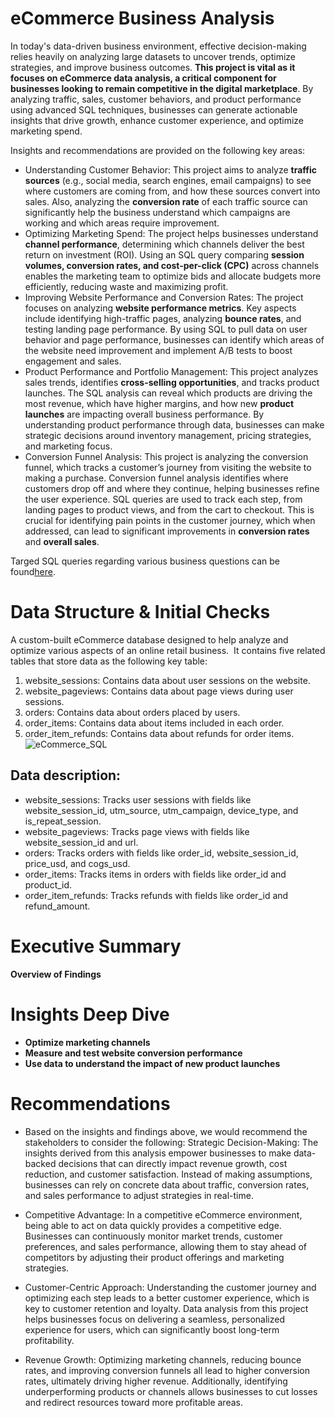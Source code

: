 # eCommerce Business Analysis
In today's data-driven business environment, effective decision-making relies heavily on analyzing large datasets to uncover trends, optimize strategies, and improve business outcomes. **This project is vital as it focuses on eCommerce data analysis, a critical component for businesses looking to remain competitive in the digital marketplace**. By analyzing traffic, sales, customer behaviors, and product performance using advanced SQL techniques, businesses can generate actionable insights that drive growth, enhance customer experience, and optimize marketing spend.

Insights and recommendations are provided on the following key areas:
- Understanding Customer Behavior: This project aims to analyze **traffic sources** (e.g., social media, search engines, email campaigns) to see where customers are coming from, and how these sources convert into sales. Also, analyzing the **conversion rate** of each traffic source can significantly help the business understand which campaigns are working and which areas require improvement.
- Optimizing Marketing Spend: The project helps businesses understand **channel performance**, determining which channels deliver the best return on investment (ROI). Using an SQL query comparing **session volumes, conversion rates, and cost-per-click (CPC)** across channels enables the marketing team to optimize bids and allocate budgets more efficiently, reducing waste and maximizing profit.
- Improving Website Performance and Conversion Rates: The project focuses on analyzing **website performance metrics**. Key aspects include identifying high-traffic pages, analyzing **bounce rates**, and testing landing page performance. By using SQL to pull data on user behavior and page performance, businesses can identify which areas of the website need improvement and implement A/B tests to boost engagement and sales.
- Product Performance and Portfolio Management: This project analyzes sales trends, identifies **cross-selling opportunities**, and tracks product launches. The SQL analysis can reveal which products are driving the most revenue, which have higher margins, and how new **product launches** are impacting overall business performance. By understanding product performance through data, businesses can make strategic decisions around inventory management, pricing strategies, and marketing focus.
- Conversion Funnel Analysis: This project is analyzing the conversion funnel, which tracks a customer’s journey from visiting the website to making a purchase. Conversion funnel analysis identifies where customers drop off and where they continue, helping businesses refine the user experience. SQL queries are used to track each step, from landing pages to product views, and from the cart to checkout. This is crucial for identifying pain points in the customer journey, which when addressed, can lead to significant improvements in **conversion rates** and **overall sales**.

Targed SQL queries regarding various business questions can be found[here](https://github.com/NackBoonseng/e-Commance_SQL-Query).

# Data Structure & Initial Checks
A custom-built eCommerce database designed to help analyze and optimize various aspects of an online retail business. ​ It contains five related tables that store data as the following key table:
1. website_sessions: Contains data about user sessions on the website. ​
2. website_pageviews: Contains data about page views during user sessions. ​
3. orders: Contains data about orders placed by users. ​
4. order_items: Contains data about items included in each order. ​
5. order_item_refunds: Contains data about refunds for order items.
![eCommerce_SQL](https://github.com/user-attachments/assets/5ec24c72-e6d4-4802-a2fc-a132ff7a1431)

## Data description:
- website_sessions: Tracks user sessions with fields like website_session_id, utm_source, utm_campaign, device_type, and is_repeat_session. ​
- website_pageviews: Tracks page views with fields like website_session_id and url. ​
- orders: Tracks orders with fields like order_id, website_session_id, price_usd, and cogs_usd. ​
- order_items: Tracks items in orders with fields like order_id and product_id.
- order_item_refunds: Tracks refunds with fields like order_id and refund_amount.

# Executive Summary 
**Overview of Findings**
# Insights Deep Dive 
- **Optimize marketing channels**
- **Measure and test website conversion performance**
- **Use data to understand the impact of new product launches**

# Recommendations 
- Based on the insights and findings above, we would recommend the stakeholders to consider the following:
Strategic Decision-Making: The insights derived from this analysis empower businesses to make data-backed decisions that can directly impact revenue growth, cost reduction, and customer satisfaction. Instead of making assumptions, businesses can rely on concrete data about traffic, conversion rates, and sales performance to adjust strategies in real-time.

- Competitive Advantage: In a competitive eCommerce environment, being able to act on data quickly provides a competitive edge. Businesses can continuously monitor market trends, customer preferences, and sales performance, allowing them to stay ahead of competitors by adjusting their product offerings and marketing strategies.

- Customer-Centric Approach: Understanding the customer journey and optimizing each step leads to a better customer experience, which is key to customer retention and loyalty. Data analysis from this project helps businesses focus on delivering a seamless, personalized experience for users, which can significantly boost long-term profitability.

- Revenue Growth: Optimizing marketing channels, reducing bounce rates, and improving conversion funnels all lead to higher conversion rates, ultimately driving higher revenue. Additionally, identifying underperforming products or channels allows businesses to cut losses and redirect resources toward more profitable areas.
